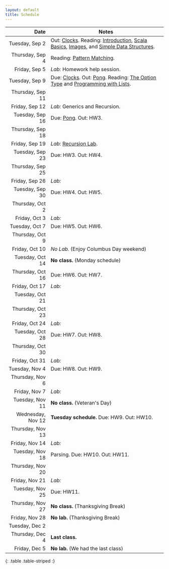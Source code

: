 ```yaml
---
layout: default
title: Schedule
---
```


| Date              | Notes                                                                                           |
|------------------:|-------------------------------------------------------------------------------------------------|
| Tuesday, Sep 2    | Out: [Clocks]. Reading: [Introduction], [Scala Basics], [Images], and [Simple Data Structures]. |
| Thursday, Sep 4   | Reading: [Pattern Matching].                                                                    |
| Friday, Sep 5     | *Lab:* Homework help session.                                                                   |
| Tuesday, Sep 9    | Due: [Clocks]. Out: [Pong]. Reading: [The Option Type] and [Programming with Lists].            |
| Thursday, Sep 11  |                                                                                                 |
| Friday, Sep 12    | *Lab:* Generics and Recursion.                                                                  |
| Tuesday, Sep 16   | Due: [Pong]. Out: HW3.                                                                          |
| Thursday, Sep 18  | |
| Friday, Sep 19    | *Lab:* [Recursion Lab].                                                                         |
| Tuesday, Sep 23   | Due: HW3. Out: HW4. |
| Thursday, Sep 25  | |
| Friday, Sep 26    | *Lab:*|
| Tuesday, Sep 30   | Due: HW4. Out: HW5. |
| Thursday, Oct 2   | |
| Friday, Oct 3     | *Lab:* |
| Tuesday, Oct 7    | Due: HW5. Out: HW6. |
| Thursday, Oct 9   | |
| Friday, Oct 10    | *No Lab.* (Enjoy Columbus Day weekend)                                                           |
| Tuesday, Oct 14   | **No class.** (Monday schedule)                                                                |
| Thursday, Oct 16  | Due: HW6. Out: HW7.               |
| Friday, Oct 17    | *Lab:*|
| Tuesday, Oct 21   | |
| Thursday, Oct 23  | |
| Friday, Oct 24    | *Lab:* |
| Tuesday, Oct 28   | Due: HW7. Out: HW8.  |
| Thursday, Oct 30  |  |
| Friday, Oct 31    | *Lab:* |
| Tuesday, Nov 4    | Due: HW8. Out: HW9. |
| Thursday, Nov 6   | |
| Friday, Nov 7     | *Lab:*|
| Tuesday, Nov 11   | **No class.** (Veteran's Day)                                                             |
| Wednesday, Nov 12 | **Tuesday schedule.** Due: HW9. Out: HW10. |
| Thursday, Nov 13  |                                                                                       |
| Friday, Nov 14    | *Lab:*                                                                                |
| Tuesday, Nov 18   | Parsing. Due: HW10. Out: HW11.                                         |
| Thursday, Nov 20  |   |
| Friday, Nov 21    | *Lab:*                                                                                |
| Tuesday, Nov 25   | Due: HW11. |
| Thursday, Nov 27  | **No class.** (Thanksgiving Break)                                                        |
| Friday, Nov 28    | **No lab.** (Thanksgiving Break)                                                          |
| Tuesday, Dec 2    |  |
| Thursday, Dec 4   | **Last class.**                                                          |
| Friday, Dec 5     | **No lab.** (We had the last class)                                                       |
{: .table .table-striped :}

[Clocks]: ../hw/clocks
[Pong]: ../hw/pong
[HW3 (Recursion)]: ../hw/recursion
[HW4 (Measurement)]: ../hw/measurement
[HW5 (Join Lists)]: ../hw/joinlists
[HW6 (Maze)]: ../hw/maze
[HW8 (Social Network)]: ../hw/social
[HW11 (Scripting)]: ../hw/scripting

[Introduction]: ../reading/intro
[Scala Basics]: ../reading/scala-basics
[Images]: ../reading/images
[Simple Data Structures]: ../reading/simple-data
[Pattern Matching]: ../reading/pattern-matching
[Abstract Data Types]: ../reading/adt
[The Option Type]: ../reading/option
[Programming with Lists]: ../reading/lists
[Recursion Lab]: ../hw/recursion_lab
